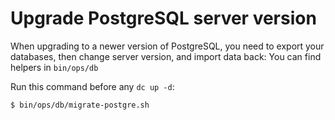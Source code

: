 # Upgrade PostgreSQL server version

When upgrading to a newer version of PostgreSQL, you need to export your databases, then change server version, and import data back:
You can find helpers in `bin/ops/db`

Run this command before any `dc up -d`:

```bash 
$ bin/ops/db/migrate-postgre.sh
```

